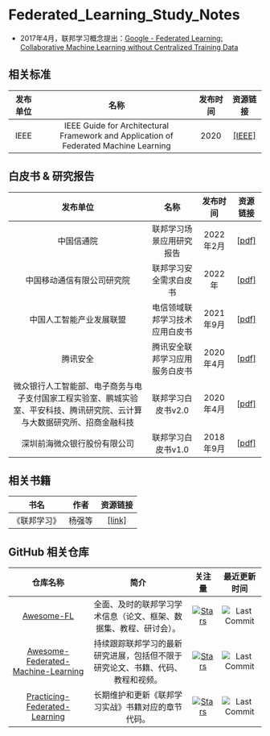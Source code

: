 # Federated_Learning_Study_Notes
- 2017年4月，联邦学习概念提出：[Google - Federated Learning: Collaborative Machine Learning without Centralized Training Data](https://blog.research.google/2017/04/federated-learning-collaborative.html)

## 相关标准
| **发布单位** | **名称** | **发布时间** | **资源链接** |
| :---: | :---: | :---: | :---: |
| IEEE | IEEE Guide for Architectural Framework and Application of Federated Machine Learning | 2020 | [[IEEE]](https://ieeexplore.ieee.org/document/9382202) |

## 白皮书 & 研究报告
| **发布单位** | **名称** | **发布时间** | **资源链接** |
| :---: | :---: | :---: | :---: |
| 中国信通院 | 联邦学习场景应用研究报告 | 2022年2月 | [[pdf]](http://www.caict.ac.cn/kxyj/qwfb/ztbg/202202/P020220222528294962585.pdf) |
| 中国移动通信有限公司研究院 | 联邦学习安全需求白皮书 | 2022年 | [[pdf]](https://13115299.s21i.faiusr.com/61/1/ABUIABA9GAAgx6XVlQYovob5iwQ.pdf) |
| 中国人工智能产业发展联盟 | 电信领域联邦学习技术应用白皮书 | 2021年9月 | [[pdf]](https://www.ambchina.com/data/upload/image/20220216/%E4%B8%AD%E5%9B%BD%E4%BA%BA%E5%B7%A5%E6%99%BA%E8%83%BD%E4%BA%A7%E4%B8%9A%E5%8F%91%E5%B1%95%E8%81%94%E7%9B%9F%EF%BC%9A%E7%94%B5%E4%BF%A1%E9%A2%86%E5%9F%9F%E8%81%94%E9%82%A6%E5%AD%A6%E4%B9%A0%E6%8A%80%E6%9C%AF%E5%BA%94%E7%94%A8%E7%99%BD%E7%9A%AE%E4%B9%A6-.pdf) |
| 腾讯安全 | 腾讯安全联邦学习应用服务白皮书 | 2020年4月 | [[pdf]](https://pc1.gtimg.com/guanjia/files/FLAS.pdf) |
| 微众银行人工智能部、电子商务与电子支付国家工程实验室、鹏城实验室、平安科技、腾讯研究院、云计算与大数据研究所、招商金融科技 | 联邦学习白皮书v2.0 | 2020年4月 | [[pdf]](https://aisp-1251170195.cos.ap-hongkong.myqcloud.com/wp-content/uploads/pdf/%E8%81%94%E9%82%A6%E5%AD%A6%E4%B9%A0%E7%99%BD%E7%9A%AE%E4%B9%A6_v2.0.pdf) |
| 深圳前海微众银行股份有限公司 | 联邦学习白皮书v1.0 | 2018年9月 | [[pdf]](https://aisp-test-1251170195.cos.ap-guangzhou.myqcloud.com/fedweb/1552378152162.pdf) |


## 相关书籍
| **书名** | **作者** | **资源链接** |
| :---: | :---: | :---: |
| 《联邦学习》 | 杨强等 | [[link]](https://www.dianzishu.wang/892.html) |


## GitHub 相关仓库
| **仓库名称** | **简介** | **关注量** | **最近更新时间** |
| :---: | :---: | :---: | :---: |
| [Awesome-FL](https://github.com/youngfish42/Awesome-FL) | 全面、及时的联邦学习学术信息（论文、框架、数据集、教程、研讨会）。 | [![Stars](https://img.shields.io/github/stars/youngfish42/Awesome-FL.svg?color=orange)](https://github.com/youngfish42/Awesome-FL/stargazers) | ![Last Commit](https://img.shields.io/github/last-commit/youngfish42/Awesome-FL?label=&message=Commit) |
| [Awesome-Federated-Machine-Learning](https://github.com/innovation-cat/Awesome-Federated-Machine-Learning) | 持续跟踪联邦学习的最新研究进展，包括但不限于研究论文、书籍、代码、教程和视频。 | [![Stars](https://img.shields.io/github/stars/innovation-cat/Awesome-Federated-Machine-Learning.svg?color=orange)](https://github.com/innovation-cat/Awesome-Federated-Machine-Learning/stargazers) | ![Last Commit](https://img.shields.io/github/last-commit/innovation-cat/Awesome-Federated-Machine-Learning?label=&message=Commit) |
| [Practicing-Federated-Learning](https://github.com/FederatedAI/Practicing-Federated-Learning) | 长期维护和更新《联邦学习实战》书籍对应的章节代码。 | [![Stars](https://img.shields.io/github/stars/FederatedAI/Practicing-Federated-Learning.svg?color=orange)](https://github.com/FederatedAI/Practicing-Federated-Learning/stargazers) | ![Last Commit](https://img.shields.io/github/last-commit/FederatedAI/Practicing-Federated-Learning?label=&message=Commit) |




